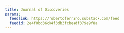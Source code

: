 ```yaml
---
title: Journal of Discoveries
params:
  feedlink: https://robertoferraro.substack.com/feed
  feedid: 2e4f0bd36cb4f3db3fcbeadf379e9f8a
---
```

